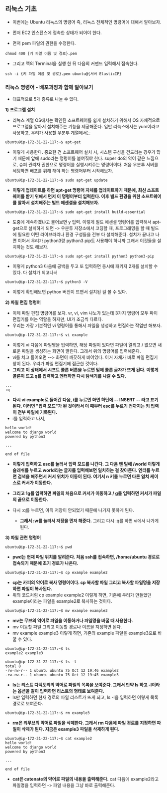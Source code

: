 ## 리눅스 기초
- 이번에는 Ubuntu 리눅스의 명령어 즉, 리눅스 전체적인 명령어에 대해서 알아보자. 
- 먼저 EC2 인스턴스에 접속한 상태가 되어야 한다. 

- 먼저 pem 파일의 권한을 수정한다.

```terminal
chmod 400 {키 파일 이름 및 경로}.pem
```

- 그리고 맥의 Terminal을 실행 한 뒤 다음의 커맨드 입력해서 접속한다.

```terminal
ssh -i {키 파일 이름 및 경로}.pem ubuntu@{서버 ElasticIP}
```


### 리눅스 명령어 - 배포과정과 함께 알아보기
- 대표적으로 5개 종류로 나눌 수 있다. 

**1) 프로그램 설치**
- 리눅스 계열 OS에서는 확인된 소프트웨어를 쉽게 설치하기 위해서 OS 자체적으로 프로그램을 알아서 설치해주는 기능을 제공해준다. 일반 리눅스에서는 yum이라고 사용하고, 우리가 사용할 우분투 계열에서는

```terminal
ubuntu@ip-172-31-22-117:~$ apt-get
```

- 이렇게 사용한다. 중요한 건 소프트웨어 설치 시, 시스템 구성을 건드리는 경우가 많기 때문에 앞에 sudo라는 명령어를 붙여줘야 한다. super do의 약어 같은 느낌으로, 슈퍼 관리자 권한으로 명령어를 실행시켜주는 명령어이다. 처음 우분투 서버를 세팅하면 배포를 위해 해야 하는 명령어부터 시작해보자. 

```terminal
ubuntu@ip-172-31-22-117:~$ sudo apt-get update
```

- **이렇게 업데이트를 하면 apt-get 명령어 자체를 업데이트하기 때문에, 최신 소프트웨어를 받기 위해서 먼저 이 명령어부터 입력한다. 이후 빌드 환경을 위한 소프트웨어를 알아서 설치해주는 빌드 에센셜을 설치해보자.**


```terminal
ubuntu@ip-172-31-22-117:~$ sudo apt-get install build-essential
```

- 도중에 계속하겠냐고 물어보면 y 입력. 이렇게 빌드 에센셜 명령어를 입력해서 apt-get으로 설치하게 되면 -> 우분투 저장소에서 코딩할 때, 프로그래밍을 할 때 빌드에 필요한 어떤 라이브러리나 환경 구성들을 전부 다 설치해준다. 설치가 끝나고 나면 이어서 우리가 python3랑 python3 pip도 사용해야 하니까 그래서 이것들을 설치하는 것도 해보자. 

```terminal
ubuntu@ip-172-31-22-117:~$ sudo apt-get install python3 python3-pip
```

- 이렇게 python3 다음에 공백을 두고 또 입력하면 동시에 패키지 2개를 설치할 수 있다. 다 설치가 되고나서 

```terminal
ubuntu@ip-172-31-22-117:~$ python3 -V
```

- 이렇게 확인해보면 python 버전이 뜨면서 설치된 걸 볼 수 있다. 


**2) 파일 편집 명령어**
- 이제 파일 편집 명령어를 보자. vr, vi, vim 나노가 있는데 3가지 명령어 모두 파이 편집기를 여는 역할을 하지만, UI가 조금씩 다르다.
- 우리는 가장 기본적인 vi 명령어를 통해서 파일을 생성하고 편집하는 작업만 해보자. 

```terminal
ubuntu@ip-172-31-22-117:~$ vi example
```

- 이렇게 vi 다음에 파일명을 입력하면, 해당 파일이 있다면 파일이 열리고 / 없으면 새로운 파일을 생성하는 화면이 열린다. 그래서 위의 명령어를 입력해준다.
- vi를 치고 들어오면 --> 화면이 깨끗하게 비어있다. 이거 자체가 바로 파일 편집기 창이 된다. 우리가 파일 편집기에 접근한 것이다. 
- **그리고 이 상태에서 시프트 콜론 버튼을 누르면 밑에 콜론 글자가 뜨게 된다. 이렇게 콜론이 뜨고 q를 입력하고 엔터하면 다시 탐색기를 나갈 수 있다.**

```terminal
...
:q
```

- **다시 vi example로 들어간 다음, i를 누르면 화면 하단에 -- INSERT -- 라고 표기된다. 이러면 "입력 모드"가 된 것이라서 이 때부터 esc를 누르기 전까지는 키 입력이 전부 파일에 기록된다.**
- i를 입력하고 나서,

```vim
hello world!
welcome to django world 
powered by python3 

...

end of file
```

- **이렇게 입력하고 esc를 눌러서 입력 모드를 나간다. 그 다음 맨 밑에 /world 이렇게 슬래쉬를 누르고 world라는 글자를 입력해보면 일치하는 걸 찾아준다. 엔터를 누르면 검색을 해주면서 커서 위치가 이동이 된다. 여기서 n 키를 누르면 다른 일치 케이스로 커서가 이동한다.**
- **그리고 1g를 입력하면 파일의 처음으로 커서가 이동하고 / g를 입력하면 커서가 파일의 끝으로 이동한다.**

- 다시 :q를 누르면, 아직 저장이 안되었기 때문에 나가지 못하게 된다. 
  - **그래서 :w를 눌러서 저장을 먼저 해준다.** 그리고 다시 :q를 하면 vi에서 나가게 된다.


**3) 파일 관련 명령어**

```terminal
ubuntu@ip-172-31-22-117:~$ pwd
```

- **pwd는 현재 파일 위치를 알려준다. 처음 ssh를 접속하면, /home/ubuntu 경로로 접속되기 때문에 초기 경로가 나온다.** 


```terminal
ubuntu@ip-172-31-22-117:~$ cp example example2
```

- **cp는 카피의 약어로 복사 명령어이다. cp 복사할 파일 그리고 복사할 파일명을 저장하면 파일이 복사된다.** 
- 위의 코드처럼 cp example example2 이렇게 하면, 기존에 우리가 만들었던 example이라는 파일을 example2로 복사하는 것이다. 


```terminal
ubuntu@ip-172-31-22-117:~$ mv example example3
```

- **mv는 무브의 약어로 파일을 이동하거나 파일명을 바꿀 때 사용한다.** 
- mv 이동할 파일 그리고 이동할 경로나 이름을 지정하면 된다. 
- mv example example3 이렇게 하면, 기존의 example 파일을 example3으로 바꿀 수 있다. 


```terminal
ubuntu@ip-172-31-22-117:~$ ls
example2 example3

ubuntu@ip-172-31-22-117:~$ ls -l
total 8
-rw-rw-r-- 1 ubuntu ubuntu 75 Oct 12 19:46 example2
-rw-rw-r-- 1 ubuntu ubuntu 75 Oct 12 19:45 example3
```

- **ls는 리스트 디렉토리의 약어로 파일의 목록을 보여준다. 그래서 만약 ls 하고 -l이라는 옵션을 같이 입력하면 리스트의 형태로 보여준다.** 
- ls만 입력하면 현재 경로의 파일 리스트가 뜨게 되고, ls -l을 입력하면 이렇게 목록 경로로 보여준다.


```terminal
ubuntu@ip-172-31-22-117:~$ rm example3
```

- **rm은 리무브의 약어로 파일을 삭제한다. 그래서 rm 다음에 파일 경로를 지정하면 파일이 삭제가 된다. 지금은 example3 파일을 삭제하게 된다.**


```terminal
ubuntu@ip-172-31-22-117:~$ cat example2
hello world!
welcome to django world
powered by python3

...

end of file
```

- **cat은 catenate의 약어로 파일의 내용을 출력해준다.** cat 다음에 example2라고 파일명을 입력하면 -> 파일 내용을 그냥 바로 출력해준다.


